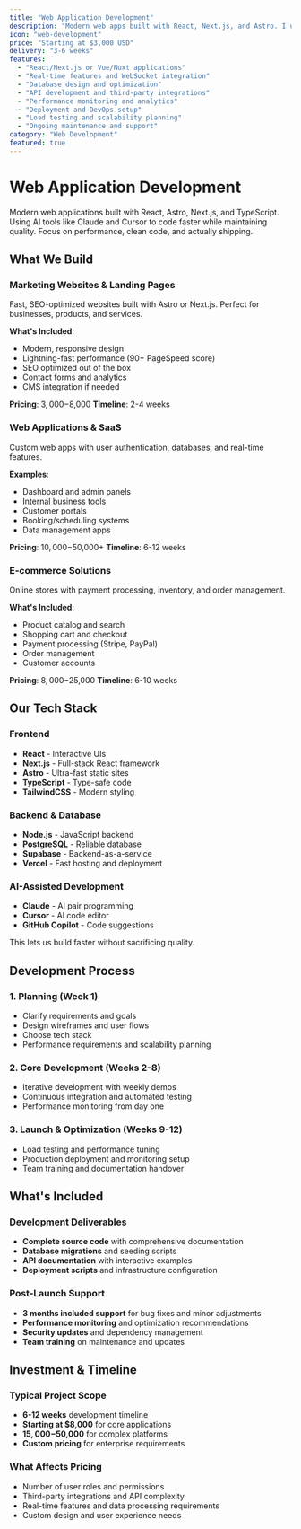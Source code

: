 ```yaml
---
title: "Web Application Development"
description: "Modern web apps built with React, Next.js, and Astro. I use AI tools to code faster and deliver quality results as a solo developer."
icon: "web-development"
price: "Starting at $3,000 USD"
delivery: "3-6 weeks"
features:
  - "React/Next.js or Vue/Nuxt applications"
  - "Real-time features and WebSocket integration"
  - "Database design and optimization"
  - "API development and third-party integrations"
  - "Performance monitoring and analytics"
  - "Deployment and DevOps setup"
  - "Load testing and scalability planning"
  - "Ongoing maintenance and support"
category: "Web Development"
featured: true
---
```


# Web Application Development

Modern web applications built with React, Astro, Next.js, and TypeScript. Using AI tools like Claude and Cursor to code faster while maintaining quality. Focus on performance, clean code, and actually shipping.

## What We Build

### Marketing Websites & Landing Pages

Fast, SEO-optimized websites built with Astro or Next.js. Perfect for businesses, products, and services.

**What's Included**:
- Modern, responsive design
- Lightning-fast performance (90+ PageSpeed score)
- SEO optimized out of the box
- Contact forms and analytics
- CMS integration if needed

**Pricing**: $3,000-$8,000
**Timeline**: 2-4 weeks

### Web Applications & SaaS

Custom web apps with user authentication, databases, and real-time features.

**Examples**:
- Dashboard and admin panels
- Internal business tools
- Customer portals
- Booking/scheduling systems
- Data management apps

**Pricing**: $10,000-$50,000+
**Timeline**: 6-12 weeks

### E-commerce Solutions

Online stores with payment processing, inventory, and order management.

**What's Included**:
- Product catalog and search
- Shopping cart and checkout
- Payment processing (Stripe, PayPal)
- Order management
- Customer accounts

**Pricing**: $8,000-$25,000
**Timeline**: 6-10 weeks

## Our Tech Stack

### Frontend
- **React** - Interactive UIs
- **Next.js** - Full-stack React framework
- **Astro** - Ultra-fast static sites
- **TypeScript** - Type-safe code
- **TailwindCSS** - Modern styling

### Backend & Database
- **Node.js** - JavaScript backend
- **PostgreSQL** - Reliable database
- **Supabase** - Backend-as-a-service
- **Vercel** - Fast hosting and deployment

### AI-Assisted Development
- **Claude** - AI pair programming
- **Cursor** - AI code editor
- **GitHub Copilot** - Code suggestions

This lets us build faster without sacrificing quality.

## Development Process

### 1. Planning (Week 1)

- Clarify requirements and goals
- Design wireframes and user flows
- Choose tech stack
- Performance requirements and scalability planning

### 2. Core Development (Weeks 2-8)

- Iterative development with weekly demos
- Continuous integration and automated testing
- Performance monitoring from day one

### 3. Launch & Optimization (Weeks 9-12)

- Load testing and performance tuning
- Production deployment and monitoring setup
- Team training and documentation handover

## What's Included

### Development Deliverables

- **Complete source code** with comprehensive documentation
- **Database migrations** and seeding scripts
- **API documentation** with interactive examples
- **Deployment scripts** and infrastructure configuration

### Post-Launch Support

- **3 months included support** for bug fixes and minor adjustments
- **Performance monitoring** and optimization recommendations
- **Security updates** and dependency management
- **Team training** on maintenance and updates

## Investment & Timeline

### Typical Project Scope

- **6-12 weeks** development timeline
- **Starting at $8,000** for core applications
- **$15,000-$50,000** for complex platforms
- **Custom pricing** for enterprise requirements

### What Affects Pricing

- Number of user roles and permissions
- Third-party integrations and API complexity
- Real-time features and data processing requirements
- Custom design and user experience needs


